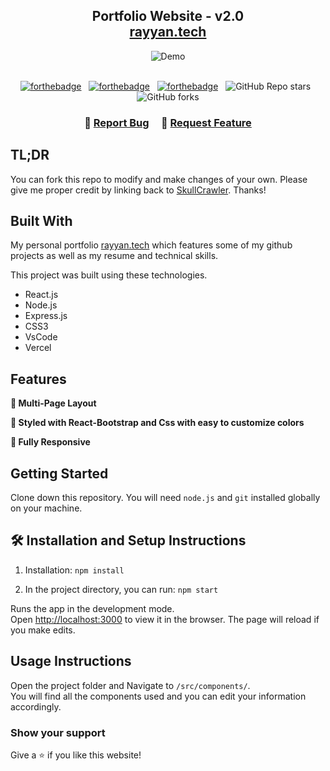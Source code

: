 <h2 align="center">
  Portfolio Website - v2.0<br/>
  <a href="https://skullcrawler.github.io/" target="_blank">rayyan.tech</a>
</h2>
<div align="center">
  <img alt="Demo" src="./images/readme-img.png" />
</div>

<br/>

<center>

[![forthebadge](https://forthebadge.com/images/badges/built-with-love.svg)](https://forthebadge.com) &nbsp;
[![forthebadge](https://forthebadge.com/images/badges/made-with-javascript.svg)](https://forthebadge.com) &nbsp;
[![forthebadge](https://forthebadge.com/images/badges/open-source.svg)](https://forthebadge.com) &nbsp;
![GitHub Repo stars](https://img.shields.io/github/stars/skullcrawler/skullcrawler.github.io?color=red&logo=github&style=for-the-badge) &nbsp;
![GitHub forks](https://img.shields.io/github/forks/skullcrawler/skullcrawler.github.io?color=red&logo=github&style=for-the-badge)

</center>

<h3 align="center">
    🔹
    <a href="https://github.com/skullcrawler/skullcrawler.github.io/issues">Report Bug</a> &nbsp; &nbsp;
    🔹
    <a href="https://github.com/skullcrawler/skullcrawler.github.io/issues">Request Feature</a>
</h3>

## TL;DR

You can fork this repo to modify and make changes of your own. Please give me proper credit by linking back to [SkullCrawler](https://github.com/skullcrawler/skullcrawler.github.io). Thanks!

## Built With

My personal portfolio <a href="https://skullcrawler.github.io/" target="_blank">rayyan.tech</a> which features some of my github projects as well as my resume and technical skills.<br/>

This project was built using these technologies.

- React.js
- Node.js
- Express.js
- CSS3
- VsCode
- Vercel

## Features

**📖 Multi-Page Layout**

**🎨 Styled with React-Bootstrap and Css with easy to customize colors**

**📱 Fully Responsive**

## Getting Started

Clone down this repository. You will need `node.js` and `git` installed globally on your machine.

## 🛠 Installation and Setup Instructions

1. Installation: `npm install`

2. In the project directory, you can run: `npm start`

Runs the app in the development mode.\
Open [http://localhost:3000](http://localhost:3000) to view it in the browser.
The page will reload if you make edits.

## Usage Instructions

Open the project folder and Navigate to `/src/components/`. <br/>
You will find all the components used and you can edit your information accordingly.

### Show your support

Give a ⭐ if you like this website!

